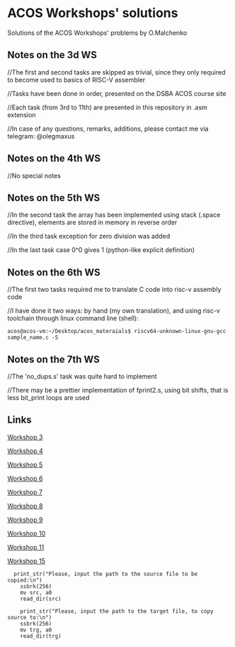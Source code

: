 # ACOS Workshops' solutions
Solutions of the ACOS Workshops' problems by O.Malchenko
## Notes on the 3d WS
//The first and second tasks are skipped as trivial, since they only required to become used to basics of RISC-V assembler

//Tasks have been done in order, presented on the DSBA ACOS course site

//Each task (from 3rd to 11th) are presented in this repository in .asm extension


//In case of any questions, remarks, additions, please contact me via telegram: @olegmaxus
## Notes on the 4th WS
//No special notes
## Notes on the 5th WS
//In the second task the array has been implemented using stack (.space directive), elements are stored in memory in reverse order

//In the third task exception for zero division was added

//In the last task case 0^0 gives 1 (python-like explicit definition)

## Notes on the 6th WS
//The first two tasks required me to translate C code into risc-v assembly code

//I have done it two ways: by hand (my own translation), and using risc-v toolchain through linux command line (shell):
```console
acos@acos-vm:~/Desktop/acos_materaials$ riscv64-unknown-linux-gnu-gcc sample_name.c -S
```

## Notes on the 7th WS
//The 'no_dups.s' task was quite hard to implement

//There may be a prettier implementation of fprint2.s, using bit shifts, that is less bit_print loops are used

## Links
[Workshop 3](https://andrewt0301.github.io/hse-acos-course/part1ca/03_CPU/lecture.html)

[Workshop 4](https://andrewt0301.github.io/hse-acos-course/part1ca/04_Instructions/lecture.html)

[Workshop 5](https://andrewt0301.github.io/hse-acos-course/part1ca/05_MacrosBranchesArrays/lecture.html)

[Workshop 6](https://andrewt0301.github.io/hse-acos-course/part1ca/06_CallStack/lecture.html)

[Workshop 7](https://andrewt0301.github.io/hse-acos-course/part1ca/07_FP/lecture.html)

[Workshop 8](https://andrewt0301.github.io/hse-acos-course/part1ca/08_MMIO/lecture.html)

[Workshop 9](https://andrewt0301.github.io/hse-acos-course/part1ca/09_Pipeline/lecture.html)

[Workshop 10](https://andrewt0301.github.io/hse-acos-course/part1ca/10_Exceptions/lecture.html)

[Workshop 11](https://andrewt0301.github.io/hse-acos-course/part1ca/11_Caches/lecture.html)

[Workshop 15](https://andrewt0301.github.io/hse-acos-course/part1ca/15_Optimize/lecture.html)

``` riscv
  print_str("Please, input the path to the source file to be copied:\n")
	ssbrk(256)
	mv src, a0
	read_dir(src)

	print_str("Please, input the path to the target file, to copy source to:\n")
	ssbrk(256)
	mv trg, a0
	read_dir(trg)
```
